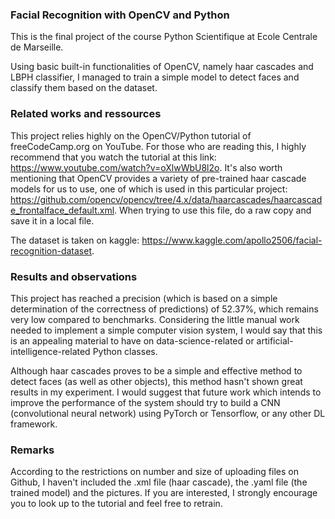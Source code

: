 ### Facial Recognition with OpenCV and Python

This is the final project of the course Python Scientifique at Ecole Centrale de Marseille.

Using basic built-in functionalities of OpenCV, namely haar cascades and LBPH classifier, I managed to train a simple model to detect faces and classify them based on the dataset.

### Related works and ressources

This project relies highly on the OpenCV/Python tutorial of freeCodeCamp.org on YouTube. For those who are reading this, I highly recommend that you watch the tutorial at this link: https://www.youtube.com/watch?v=oXlwWbU8l2o. It's also worth mentioning that OpenCV provides a variety of pre-trained haar cascade models for us to use, one of which is used in this particular project: https://github.com/opencv/opencv/tree/4.x/data/haarcascades/haarcascade_frontalface_default.xml. When trying to use this file, do a raw copy and save it in a local file.

The dataset is taken on kaggle: https://www.kaggle.com/apollo2506/facial-recognition-dataset.

### Results and observations

This project has reached a precision (which is based on a simple determination of the correctness of predictions) of 52.37%, which remains very low compared to benchmarks. Considering the little manual work needed to implement a simple computer vision system, I would say that this is an appealing material to have on data-science-related or artificial-intelligence-related Python classes.

Although haar cascades proves to be a simple and effective method to detect faces (as well as other objects), this method hasn't shown great results in my experiment. I would suggest that future work which intends to improve the performance of the system should try to build a CNN (convolutional neural network) using PyTorch or Tensorflow, or any other DL framework.

### Remarks

According to the restrictions on number and size of uploading files on Github, I haven't included the .xml file (haar cascade), the .yaml file (the trained model) and the pictures. If you are interested, I strongly encourage you to look up to the tutorial and feel free to retrain.
